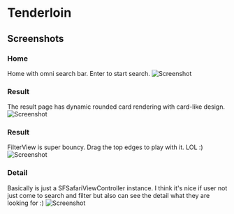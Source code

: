 # Tenderloin

## Screenshots

### Home
Home with omni search bar. Enter to start search.
![Screenshot](/Screenshots/Home.png)

### Result
The result page has dynamic rounded card rendering with card-like design.
![Screenshot](/Screenshots/Result.png)

### Result
FilterView is super bouncy. Drag the top edges to play with it. LOL :)
![Screenshot](/Screenshots/Filter.png)

### Detail
Basically is just a SFSafariViewController instance. I think it's nice if user not just come to search and filter but also can see the detail what they are looking for :)
![Screenshot](/Screenshots/Detail.png)
